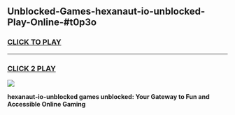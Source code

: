 
## Unblocked-Games-hexanaut-io-unblocked-Play-Online-#t0p3o
<h3>
<a href="https://premium.freeplayer.one?title=hexanaut-io-unblocked&ref=27F">CLICK TO PLAY</a></h3>
<hr>

<h3>
<a href="https://premium.freeplayer.one?title=hexanaut-io-unblocked&ref=27F">CLICK 2 PLAY</a>
  
</h3>

<a href="https://premium.freeplayer.one?title=hexanaut-io-unblocked&ref=27F"><img src="https://clearcache.store/games.png"></a>


**hexanaut-io-unblocked games unblocked: Your Gateway to Fun and Accessible Online Gaming**
